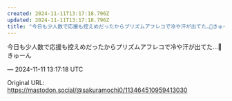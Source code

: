 ```yaml
---
created: 2024-11-11T13:17:18.796Z
updated: 2024-11-11T13:17:18.796Z
title: "今日も少人数で応援も控えめだったからプリズムアフレコで冷や汗が出てた…🥲きゅーん[...]"
---
```


<p>今日も少人数で応援も控えめだったからプリズムアフレコで冷や汗が出てた…🥲きゅーん</p>

&mdash; 2024-11-11 13:17:18 UTC

Original URL: https://mastodon.social/@sakuramochi0/113464510959413030
